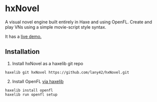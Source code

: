 # hxNovel
A visual novel engine built entirely in Haxe and using OpenFL. Create and play VNs using a simple movie-script style syntax.

It has a [live demo.](https://lany42.github.io/hxNovel-sample/)

## Installation
1. Install hxNovel as a haxelib git repo
```
haxelib git hxNovel https://github.com/lany42/hxNovel.git
```
2. Install OpenFL [via haxelib](https://www.openfl.org/download/)
```
haxelib install openfl
haxelib run openfl setup
```
